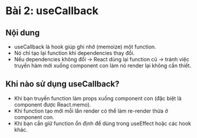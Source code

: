 # Bài 2: useCallback

## Nội dung
- useCallback là hook giúp ghi nhớ (memoize) một function.
- Nó chỉ tạo lại function khi dependencies thay đổi.
- Nếu dependencies không đổi → React dùng lại function cũ → tránh việc truyền hàm mới xuống component con làm nó render lại không cần thiết.

## Khi nào sử dụng useCallback?
- Khi bạn truyền function làm props xuống component con (đặc biệt là component được React.memo).
- Khi function tạo mới mỗi lần render có thể làm re-render thừa ở component con.
- Khi bạn cần giữ function ổn định để dùng trong useEffect hoặc các hook khác.